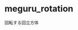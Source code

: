 # meguru_rotation
回転する回立方体

<link rel="stylesheet" type="text/css" href="meguru.css">


<div id="scene">
    <div class="boxBase">
        <div class="square top"> <div class= "square2"></div> </div>
        <div class="square bottom"> <div class= "square2"></div> </div>
        <div class="square front"> <div class= "square2"></div> </div>
        <div class="square back"> <div class= "square2"></div> </div>
        <div class="square left"> <div class= "square2"></div> </div>
        <div class="square right"> <div class= "square2"></div> </div>
    </div>
</div>

